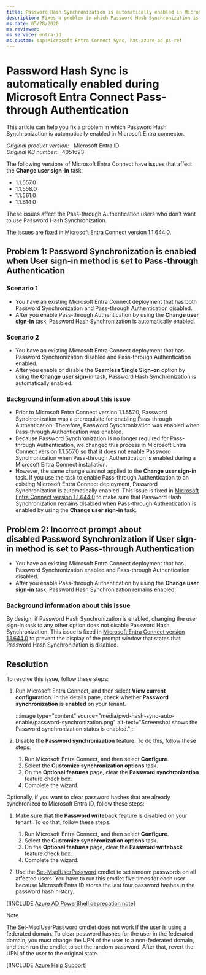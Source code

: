 ```yaml
---
title: Password Hash Synchronization is automatically enabled in Microsoft Entra connector
description: Fixes a problem in which Password Hash Synchronization is automatically enabled in Microsoft Entra connector.
ms.date: 05/28/2020
ms.reviewer: 
ms.service: entra-id
ms.custom: sap:Microsoft Entra Connect Sync, has-azure-ad-ps-ref
---
```

# Password Hash Sync is automatically enabled during Microsoft Entra Connect Pass-through Authentication

This article can help you fix a problem in which Password Hash Synchronization is automatically enabled in Microsoft Entra connector.

_Original product version:_ &nbsp; Microsoft Entra ID  
_Original KB number:_ &nbsp; 4051623

The following versions of Microsoft Entra Connect have issues that affect the **Change user sign-in** task:

- 1.1.557.0
- 1.1.558.0
- 1.1.561.0
- 1.1.614.0

These issues affect the Pass-through Authentication users who don't want to use Password Hash Synchronization.

The issues are fixed in [Microsoft Entra Connect version 1.1.644.0](/azure/active-directory/connect/active-directory-aadconnect-version-history).

## Problem 1: Password Synchronization is enabled when User sign-in method is set to Pass-through Authentication

### Scenario 1

- You have an existing Microsoft Entra Connect deployment that has both Password Synchronization and Pass-through Authentication disabled.
- After you enable Pass-through Authentication by using the **Change user sign-in** task, Password Hash Synchronization is automatically enabled.

### Scenario 2

- You have an existing Microsoft Entra Connect deployment that has Password Synchronization disabled and Pass-through Authentication enabled.
- After you enable or disable the **Seamless Single Sign-on** option by using the **Change user sign-in** task, Password Hash Synchronization is automatically enabled.

### Background information about this issue

- Prior to Microsoft Entra Connect version 1.1.557.0, Password Synchronization was a prerequisite for enabling Pass-through Authentication. Therefore, Password Synchronization was enabled when Pass-through Authentication was enabled.
- Because Password Synchronization is no longer required for Pass-through Authentication, we changed this process in Microsoft Entra Connect version 1.1.557.0 so that it does not enable Password Synchronization when Pass-through Authentication is enabled during a Microsoft Entra Connect installation.
- However, the same change was not applied to the **Change user sign-in** task. If you use the task to enable Pass-through Authentication to an existing Microsoft Entra Connect deployment, Password Synchronization is automatically enabled. This issue is fixed in [Microsoft Entra Connect version 1.1.644.0](/azure/active-directory/connect/active-directory-aadconnect-version-history) to make sure that Password Hash Synchronization remains disabled when Pass-through Authentication is enabled by using the **Change user sign-in** task.

## Problem 2: Incorrect prompt about disabled Password Synchronization if User sign-in method is set to Pass-through Authentication

- You have an existing Microsoft Entra Connect deployment that has Password Synchronization enabled and Pass-through Authentication disabled.
- After you enable Pass-through Authentication by using the **Change user sign-in** task, Password Hash Synchronization remains enabled.

### Background information about this issue

By design, if Password Hash Synchronization is enabled, changing the user sign-in task to any other option does not disable Password Hash Synchronization. This issue is fixed in [Microsoft Entra Connect version 1.1.644.0](/azure/active-directory/connect/active-directory-aadconnect-version-history) to prevent the display of the prompt window that states that Password Hash Synchronization is disabled.

## Resolution

To resolve this issue, follow these steps:

1. Run Microsoft Entra Connect, and then select **View current configuration**. In the details pane, check whether **Password synchronization** is **enabled** on your tenant.

    :::image type="content" source="media/pwd-hash-sync-auto-enable/password-synchronization.png" alt-text="Screenshot shows the Password synchronization status is enabled.":::

2. Disable the **Password synchronization** feature. To do this, follow these steps:

   1. Run Microsoft Entra Connect, and then select **Configure**.
   2. Select the **Customize synchronization options** task.
   3. On the **Optional features** page, clear the **Password synchronization** feature check box.
   4. Complete the wizard.

Optionally, if you want to clear password hashes that are already synchronized to Microsoft Entra ID, follow these steps:

1. Make sure that the **Password writeback** feature is **disabled** on your tenant. To do that, follow these steps:

   1. Run Microsoft Entra Connect, and then select **Configure**.
   2. Select the **Customize synchronization options** task.
   3. On the **Optional features** page, clear the **Password writeback** feature check box.
   4. Complete the wizard.
2. Use the [Set-MsolUserPassword](/powershell/module/msonline/set-msoluserpassword?view=azureadps-1.0&preserve-view=true) cmdlet to set random passwords on all affected users. You have to run this cmdlet five times for each user because Microsoft Entra ID stores the last four password hashes in the password hash history.

[!INCLUDE [Azure AD PowerShell deprecation note](~/../support/reusable-content/msgraph-powershell/includes/aad-powershell-deprecation-note.md)]

>[!NOTE]
> The Set-MsolUserPassword cmdlet does not work if the user is using a federated domain. To clear password hashes for the user in the federated domain, you must change the UPN of the user to a non-federated domain, and then run the cmdlet to set the random password. After that, revert the UPN of the user to the original state.

[!INCLUDE [Azure Help Support](../../../../includes/azure-help-support.md)]
